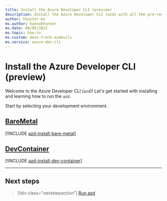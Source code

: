 ```yaml
---
title: Install the Azure Developer CLI (preview)
description: Install the Azure Developer CLI (azd) with all the pre-requisites for your local environment.
author: hhunter-ms
ms.author: hannahhunter
ms.date: 08/05/2022
ms.topic: how-to
ms.custom: devx-track-azdevcli
ms.service: azure-dev-cli
---
```


# Install the Azure Developer CLI (preview)

Welcome to the Azure Developer CLI (`azd`)! Let's get started with installing and learning how to run the `azd`.

Start by selecting your development environment.

## [BareMetal](#tab/baremetal)

[!INCLUDE [azd-install-bare-metal](includes/azd-install-bare-metal.md)]

## [DevContainer](#tab/devcontainer)

[!INCLUDE [azd-install-dev-container](includes/azd-install-dev-container.md)]

---

## Next steps

> [!div class="nextstepaction"]
> [Run azd](./run-azd.md)
